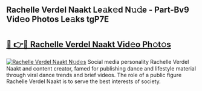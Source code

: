 ## Rachelle Verdel Naakt Le𝚊k𝚎d N𝚞𝚍e - Part-Bv9 Vid𝚎o Photos Le𝚊ks tgP7E

# <h2><a href="http://fb00at.evod.top/?m=Rachelle+Verdel+Naakt">🔗 👉🔴 Rachelle Verdel Naakt Vid𝚎o Ph𝚘t𝚘s</a></h2>

[![Rachelle Verdel Naakt N𝚞d𝚎s](https://i.imgur.com/8V9OHl7.gif)](http://fb00at.evod.top/?m=Rachelle+Verdel+Naakt)
Social media personality Rachelle Verdel Naakt and content creator, famed for publishing dance and lifestyle material through viral dance trends and brief videos. The role of a public figure Rachelle Verdel Naakt is to serve the best interests of society. 
